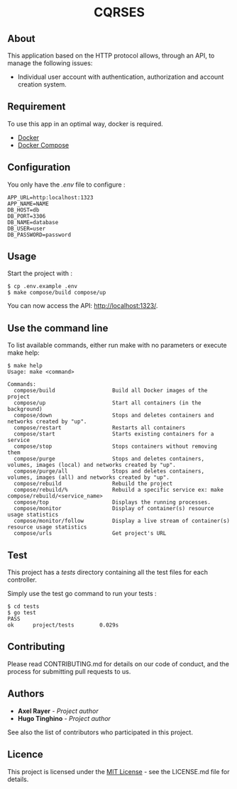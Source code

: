 <h1 align="center"> CQRSES </h1>


## About

This application based on the HTTP protocol allows, through an API, to manage the following issues:

* Individual user account with authentication, authorization and account creation system.


## Requirement

To use this app in an optimal way, docker is required.

* [Docker](https://www.docker.com/)
* [Docker Compose](https://docs.docker.com/compose/install/)


## Configuration

You only have the *.env* file to configure :

```
APP_URL=http:localhost:1323
APP_NAME=NAME
DB_HOST=db
DB_PORT=3306
DB_NAME=database
DB_USER=user
DB_PASSWORD=password
```

## Usage

Start the project with :

```shell
$ cp .env.example .env
$ make compose/build compose/up
```

You can now access the API: [http://localhost:1323/](http://localhost:1323/).

## Use the command line

To list available commands, either run make with no parameters or execute make help:

```shell
$ make help
Usage: make <command>

Commands:
  compose/build                  Build all Docker images of the project
  compose/up                     Start all containers (in the background)
  compose/down                   Stops and deletes containers and networks created by "up".
  compose/restart                Restarts all containers
  compose/start                  Starts existing containers for a service
  compose/stop                   Stops containers without removing them
  compose/purge                  Stops and deletes containers, volumes, images (local) and networks created by "up".
  compose/purge/all              Stops and deletes containers, volumes, images (all) and networks created by "up".
  compose/rebuild                Rebuild the project
  compose/rebuild/%              Rebuild a specific service ex: make compose/rebuild/<service_name>
  compose/top                    Displays the running processes.
  compose/monitor                Display of container(s) resource usage statistics
  compose/monitor/follow         Display a live stream of container(s) resource usage statistics
  compose/urls                   Get project's URL
```

## Test

This project has a *tests* directory containing all the test files for each controller.

Simply use the test go command to run your tests :

```
$ cd tests
$ go test
PASS
ok      project/tests        0.029s
```

## Contributing

Please read CONTRIBUTING.md for details on our code of conduct, and the process for submitting pull requests to us.

## Authors

* **Axel Rayer** - *Project author*
* **Hugo Tinghino** - *Project author*

See also the list of contributors who participated in this project.

## Licence

This project is licensed under the [MIT License](https://opensource.org/licenses)  - see the LICENSE.md file for details.
